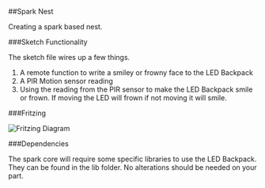 ##Spark Nest

Creating a spark based nest.

###Sketch Functionality

The sketch file wires up a few things. 

1. A remote function to write a smiley or frowny face to the LED Backpack
2. A PIR Motion sensor reading
3. Using the reading from the PIR sensor to make the LED Backpack smile or frown. If moving the LED will frown if not moving it will smile.


###Fritzing

![Fritzing Diagram](../blob/master/spark_nest.png?raw=true)

###Dependencies

The spark core will require some specific libraries to use the LED Backpack. They can be found in the lib folder. No alterations should be needed on your part.
